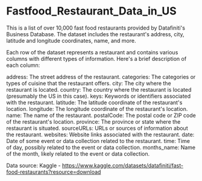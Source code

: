 # Fastfood_Restaurant_Data_in_US

This is a list of over 10,000 fast food restaurants provided by Datafiniti's Business Database. The dataset includes the restaurant's address, city, latitude and longitude coordinates, name, and more.

Each row of the dataset represents a restaurant and contains various columns with different types of information. Here's a brief description of each column:

address: The street address of the restaurant.
categories: The categories or types of cuisine that the restaurant offers.
city: The city where the restaurant is located.
country: The country where the restaurant is located (presumably the US in this case).
keys: Keywords or identifiers associated with the restaurant.
latitude: The latitude coordinate of the restaurant's location.
longitude: The longitude coordinate of the restaurant's location.
name: The name of the restaurant.
postalCode: The postal code or ZIP code of the restaurant's location.
province: The province or state where the restaurant is situated.
sourceURLs: URLs or sources of information about the restaurant.
websites: Website links associated with the restaurant.
date: Date of some event or data collection related to the restaurant.
time: Time of day, possibly related to the event or data collection.
months_name: Name of the month, likely related to the event or data collection.

Data source: Kaggle - https://www.kaggle.com/datasets/datafiniti/fast-food-restaurants?resource=download
